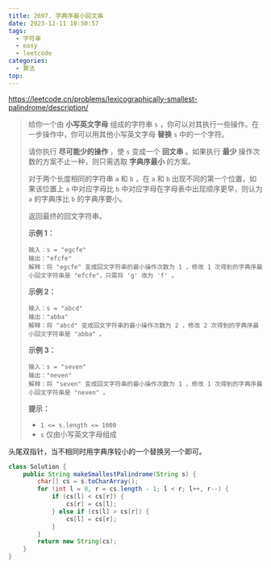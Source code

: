 ```yaml
---
title: 2697. 字典序最小回文串
date: 2023-12-11 10:50:57
tags:
  - 字符串
  - easy
  - leetcode
categories:
  - 算法
top:
---
```


https://leetcode.cn/problems/lexicographically-smallest-palindrome/description/

<!-- more -->

> 给你一个由 **小写英文字母** 组成的字符串 `s` ，你可以对其执行一些操作。在一步操作中，你可以用其他小写英文字母 **替换** `s` 中的一个字符。
>
> 请你执行 **尽可能少的操作** ，使 `s` 变成一个 **回文串** 。如果执行 **最少** 操作次数的方案不止一种，则只需选取 **字典序最小** 的方案。
>
> 对于两个长度相同的字符串 `a` 和 `b` ，在 `a` 和 `b` 出现不同的第一个位置，如果该位置上 `a` 中对应字母比 `b` 中对应字母在字母表中出现顺序更早，则认为 `a` 的字典序比 `b` 的字典序要小。
>
> 返回最终的回文字符串。
>
>  
>
> **示例 1：**
>
> ```
> 输入：s = "egcfe"
> 输出："efcfe"
> 解释：将 "egcfe" 变成回文字符串的最小操作次数为 1 ，修改 1 次得到的字典序最小回文字符串是 "efcfe"，只需将 'g' 改为 'f' 。
> ```
>
> **示例 2：**
>
> ```
> 输入：s = "abcd"
> 输出："abba"
> 解释：将 "abcd" 变成回文字符串的最小操作次数为 2 ，修改 2 次得到的字典序最小回文字符串是 "abba" 。
> ```
>
> **示例 3：**
>
> ```
> 输入：s = "seven"
> 输出："neven"
> 解释：将 "seven" 变成回文字符串的最小操作次数为 1 ，修改 1 次得到的字典序最小回文字符串是 "neven" 。
> ```
>
>  
>
> **提示：**
>
> - `1 <= s.length <= 1000`
> - `s` 仅由小写英文字母组成

头尾双指针，当不相同时用字典序较小的一个替换另一个即可。

```java
class Solution {
    public String makeSmallestPalindrome(String s) {
        char[] cs = s.toCharArray();
        for (int l = 0, r = cs.length - 1; l < r; l++, r--) {
            if (cs[l] < cs[r]) {
                cs[r] = cs[l];
            } else if (cs[l] > cs[r]) {
                cs[l] = cs[r];
            }
        }
        return new String(cs);
    }
}
```

